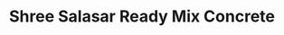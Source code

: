 ---
title: "Shree Salasar Ready Mix Concrete"
url: /jaipur/shree-salasar-ready-mix-concrete/
shop: Baustoffe
---